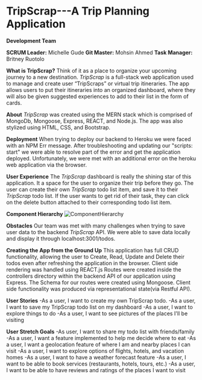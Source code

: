 # TripScrap---A Trip Planning Application

**Development Team**

**SCRUM Leader:** Michelle Gude 
**Git Master:** Mohsin Ahmed 
**Task Manager:** Britney Ruotolo 

**What is TripScrap?**
Think of it as a place to organize your upcoming journey to a new destination. 
*TripScrap* is a full-stack web application used to manage and create user “TripScraps” or virtual trip itineraries. 
The app allows users to put their itineraries into an organized dashboard, where they will also be given suggested experiences to add to their list in the form of cards.

**About**
*TripScrap* was created using the MERN stack which is comprised of MongoDb, Mongoose, Express, REACT, and Node.js. The app was also stylized using HTML, CSS, and Bootstrap.  

**Deployment**
When trying to deploy our backend to Heroku we were faced with an NPM Err message. After troubleshooting and updating our "scripts: start" we were able to resolve part of the error and get the application deployed. Unfortunately, we were met with an additional error on the heroku web application via the browser.  

**User Experience**
The *TripScrap* dashboard is really the shining star of this application. It a space for the user to organize their trip before they go. The user can create their own *TripScrap* todo list item, and save it to their *TripScrap* todo list. If the user wants to get rid of their task, they can click on the delete button attached to their corresponding todo list item.  

**Component Hierarchy**
![ComponentHierarchy](https://i.ibb.co/3WFVtH9/2021-02-10-01-58-49-Trip-Scrap-Figma.png)

**Obstacles**
Our team was met with many challenges when trying to save user data to the backend *TripScrap* API.
We were able to save data locally and display it through localhost:3001/todos. 

**Creating the App from the Ground Up**
This application has full CRUD functionality, allowing the user to Create, Read, 
Update and Delete their todos even after refreshing the application in the browser. 
Client side rendering was handled using REACT.js 
Routes were created inside the controllers directory within the backend API of our application using Express. The Schema for our routes were created using Mongoose. 
Client side functionality was produced via representational state(via Restful API).

**User Stories**
-As a user, I want to create my own TripScrap todo. 
-As a user, I want to save my TripScrap todo list on my dashboard
-As a user, I want to explore things to do
-As a user, I want to see pictures of the places I'll be visiting

**User Stretch Goals** 
-As user, I want to share my todo list with friends/family
-As a user, I want a feature implemented to help me decide where to eat
-As a user, I want a geolocation feature of where I am and nearby places I can visit
-As a user, I want to explore options of flights, hotels, and vacation homes
-As a user, I want to have a weather forecast feature
-As a user, I want to be able to book services (restaurants, hotels, tours, etc.)
-As a user, I want to be able to have reviews and ratings of the places I want to visit












